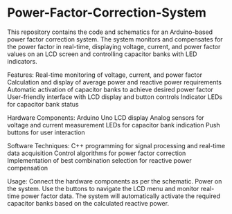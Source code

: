 # Power-Factor-Correction-System
This repository contains the code and schematics for an Arduino-based power factor correction system. The system monitors and compensates for the power factor in real-time, displaying voltage, current, and power factor values on an LCD screen and controlling capacitor banks with LED indicators.

Features:
Real-time monitoring of voltage, current, and power factor
Calculation and display of average power and reactive power requirements
Automatic activation of capacitor banks to achieve desired power factor
User-friendly interface with LCD display and button controls
Indicator LEDs for capacitor bank status

Hardware Components:
Arduino Uno
LCD display
Analog sensors for voltage and current measurement
LEDs for capacitor bank indication
Push buttons for user interaction

Software Techniques:
C++ programming for signal processing and real-time data acquisition
Control algorithms for power factor correction
Implementation of best combination selection for reactive power compensation

Usage:
Connect the hardware components as per the schematic.
Power on the system.
Use the buttons to navigate the LCD menu and monitor real-time power factor data.
The system will automatically activate the required capacitor banks based on the calculated reactive power.
